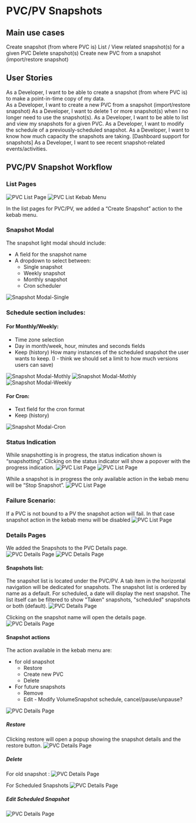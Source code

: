 # PVC/PV Snapshots
 
## Main use cases
Create snapshot (from where PVC is)
List / View related snapshot(s) for a given PVC
Delete snapshot(s)
Create new PVC from a snapshot (import/restore snapshot)
 
## User Stories
As a Developer, I want to be able to create a snapshot (from where PVC is) to make a point-in-time copy of my data.  
As a Developer, I want to create a new PVC from a snapshot (import/restore snapshot)
As a Developer, I want to delete 1 or more snapshot(s) when I no longer need to use the snapshot(s).
As a Developer, I want to be able to list and view my snapshots for a given PVC.
As a Developer, I want to modify the schedule of a previously-scheduled snapshot.
As a Developer, I want to know how much capacity the snapshots are taking. [Dashboard support for snapshots]
As a Developer, I want to see recent snapshot-related events/activities. 

## PVC/PV Snapshot Workflow 
### List Pages 
![PVC List Page](img/PVC-List-01.png)
![PVC List Kebab Menu](img/PVC-List-02.png)

In the list pages for PVC/PV, we added a “Create Snapshot” action to the kebab menu. 
  
### Snapshot Modal 
The snapshot light modal should include: 
- A field for the snapshot name
- A dropdown to select between: 
  - Single snapshot
  - Weekly snapshot
  - Monthly snapshot 
  - Cron scheduler  

![Snapshot Modal-Single](img/PVC-List-03-copy.png)

### Schedule section includes:
#### For Monthly/Weekly:
- Time zone selection
- Day in month/week, hour, minutes and seconds fields
- Keep (history) How many instances of the scheduled snapshot the user wants to keep. (I - think we should set a limit to how much versions users can save)

![Snapshot Modal-Mothly](img/PVC-List-04-copy.png)
![Snapshot Modal-Mothly](img/PVC-List-05.png)
![Snapshot Modal-Weekly](img/PVC-List-11.png)

#### For Cron: 
- Text field for the cron format
- Keep (history) 

![Snapshot Modal-Cron](img/PVC-List-12.png)

### Status Indication 
While snapshotting is in progress, the status indication shown is “snapshotting”. Clicking on the status indicator will show a popover with the progress indication. 
![PVC List Page](img/PVC-List-06.png) 
![PVC List Page](img/PVC-List-07.png)


While a snapshot is in progress the only available action in the kebab menu will be “Stop Snapshot”. 
![PVC List Page](img/PVC-List-08.png)


### Failure Scenario: 
If a PVC is not bound to a PV the snapshot action will fail. In that case snapshot action in the kebab menu will be disabled
![PVC List Page](img/PVC-List-10.png)


### Details Pages

We added the Snapshots to the PVC Details page.  
![PVC Details Page](img/PVC-Details-Overview-01.png)
![PVC Details Page](img/PVC-Details-Overview-02.png)

#### Snapshots list:
The snapshot list is located under the PVC/PV. A tab item in the horizontal navigation will be dedicated for snapshots. The snapshot list is ordered by name as a default. For scheduled, a date will display the next snapshot. The list itself can be filtered to show "Taken" snapshots, "scheduled" snapshots or both (default).
![PVC Details Page](img/PVC-Details-Snapshots-01.png)
 
Clicking on the snapshot name will open the details page.
![PVC Details Page](img/PVC-Details-Snapshots-02.png)

#### Snapshot actions
The action available in the kebab menu are: 
- for old snapshot  
  - Restore
  - Create new PVC
  - Delete
- For future snapshots
  - Remove
  - Edit - Modify VolumeSnapshot schedule, cancel/pause/unpause?

![PVC Details Page](img/PVC-Details-Snapshots-03.png)


##### Restore
Clicking restore will open a popup showing the snapshot details and the restore button. 
![PVC Details Page](img/PVC-Details-Snapshots-04.png)

##### Delete
For old snapshot :
![PVC Details Page](img/PVC-Details-Snapshots-06-copy.png)

For Scheduled Snapshots
![PVC Details Page](img/PVC-Details-Snapshots-06.png)

##### Edit Scheduled Snapshot
![PVC Details Page](img/PVC-Details-Snapshots-07.png)